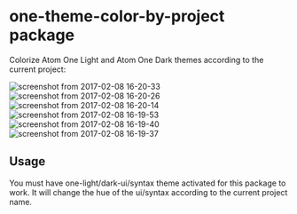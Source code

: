 # one-theme-color-by-project package

Colorize Atom One Light and Atom One Dark themes according to the current project:

![screenshot from 2017-02-08 16-20-33](https://cloud.githubusercontent.com/assets/271144/22743462/8cee6d1c-ee1a-11e6-9296-4f19bbb713dc.png)
![screenshot from 2017-02-08 16-20-26](https://cloud.githubusercontent.com/assets/271144/22743463/8d04b34c-ee1a-11e6-8a8a-531b196e3a39.png)
![screenshot from 2017-02-08 16-20-14](https://cloud.githubusercontent.com/assets/271144/22743465/8d0f1dd2-ee1a-11e6-8fd6-88776431a698.png)
![screenshot from 2017-02-08 16-19-53](https://cloud.githubusercontent.com/assets/271144/22743467/8d1bb998-ee1a-11e6-8f8f-0716ef79fc49.png)
![screenshot from 2017-02-08 16-19-40](https://cloud.githubusercontent.com/assets/271144/22743464/8d0e7c42-ee1a-11e6-85f3-758445eff809.png)
![screenshot from 2017-02-08 16-19-37](https://cloud.githubusercontent.com/assets/271144/22743466/8d1085dc-ee1a-11e6-9b69-a9568972c031.png)


## Usage

You must have one-light/dark-ui/syntax theme activated for this package to work.
It will change the hue of the ui/syntax according to the current project name.
